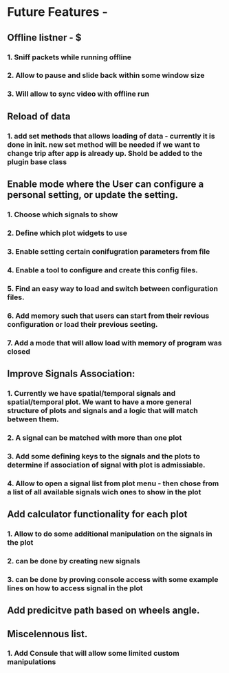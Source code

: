 # Future Features - 
## Offline listner - $
### 1. Sniff packets while running offline
### 2. Allow to pause and slide back within some window size
### 3. Will allow to sync video with offline run


## Reload of data
### 1. add set methods that allows loading of data  - currently it is done in init. new set method will be needed if we want to change trip after app is already up. Shold be added to the plugin base class


## Enable mode where the User can configure a personal setting, or update the setting.
### 1. Choose which signals to show
### 2. Define which plot widgets to use
### 3. Enable setting certain conifugration parameters from file
### 4. Enable a tool to configure and create this config files. 
### 5. Find an easy way to load and switch between configuration files. 
### 6.  Add memory such that users can start from their revious configuration or load their previous seeting. 
### 7. Add a mode that will allow load with memory of program was closed


## Improve Signals Association: 
### 1. Currently we have spatial/temporal signals and spatial/temporal plot. We want to have a more general structure of plots and signals and a logic that will match between them.
### 2. A signal can be matched with more than one plot
### 3. Add some defining keys to the signals and the plots to determine if association of signal with plot is admissiable. 
### 4. Allow to open a signal list from plot menu - then chose from a list of all available signals wich ones to show in the plot


## Add calculator functionality for each plot
### 1. Allow to do some additional manipulation on the signals in the plot
### 2. can be done by creating new signals
### 3. can be done by proving console access with some example lines on how to access signal in the plot


## Add predicitve path based on wheels angle. 




## Miscelennous list. 
### 1. Add Consule that will allow some limited custom manipulations







